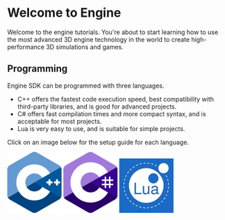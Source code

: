 # Welcome to Engine
Welcome to the engine tutorials. You're about to start learning how to use the most advanced 3D engine technology in the world to create high-performance 3D simulations and games.

## Programming
Engine SDK can be programmed with three languages.
- C++ offers the fastest code execution speed, best compatibility with third-party libraries, and is good for advanced projects.
- C# offers fast compilation times and more compact syntax, and is acceptable for most projects.
- Lua is very easy to use, and is suitable for simple projects.

Click on an image below for the setup guide for each language.

![Lua Logo](https://raw.githubusercontent.com/Leadwerks/Documentation/master/cpp_logo.png)  ![Lua Logo](https://raw.githubusercontent.com/Leadwerks/Documentation/master/csharp_logo.png)  ![Lua Logo](https://raw.githubusercontent.com/Leadwerks/Documentation/master/lua_logo.jpg)

